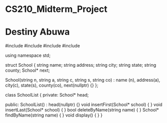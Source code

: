 # CS210_Midterm_Project
# Destiny Abuwa

#include <iostream>
#include <fstream>
#include <sstream>
#include <string>

using namespace std;

struct School
{
  string name;
  string address;
  string city;
  string state;
  string county;
  School* next;

  School(string n, string a, string c, string s, string co) : name (n), address(a), city(c), state(s), county(co), next(nullptr) {}
};


class SchoolList
{
  private:
    School* head;

  public:
      SchoolList() : head(nullptr) {}
      void insertFirst(School* school)
      {
      }
      void insertLast(School* school)
      {
      }
      bool deleteByName(string name)
      {
      }
      School* findByName(string name)
      {
      }
      void display()
      {
      }
}

